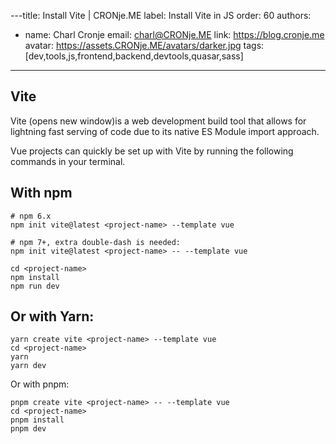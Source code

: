 ---title: Install Vite | CRONje.ME
label: Install Vite in JS
order: 60
authors:
  - name: Charl Cronje
    email: charl@CRONje.ME
    link: https://blog.cronje.me
    avatar: https://assets.CRONje.ME/avatars/darker.jpg
tags: [dev,tools,js,frontend,backend,devtools,quasar,sass]
---
## Vite

Vite (opens new window)is a web development build tool that allows for lightning fast serving of code due to its native ES Module import approach.

Vue projects can quickly be set up with Vite by running the following commands in your terminal.

## With npm

```shell
# npm 6.x
npm init vite@latest <project-name> --template vue

# npm 7+, extra double-dash is needed:
npm init vite@latest <project-name> -- --template vue

cd <project-name>
npm install
npm run dev
```

## Or with Yarn:

```shell
yarn create vite <project-name> --template vue
cd <project-name>
yarn
yarn dev
```

Or with pnpm:

```shell
pnpm create vite <project-name> -- --template vue
cd <project-name>
pnpm install
pnpm dev
```